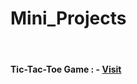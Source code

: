 # Mini_Projects
<br>
<h4>Tic-Tac-Toe Game : - <a href= "[tic-tac-toe-gilt-eight.vercel.app](https://tic-tac-f9robrwu4-arushi-sharmas-projects-519a7607.vercel.app)">Visit<a/></h4>
